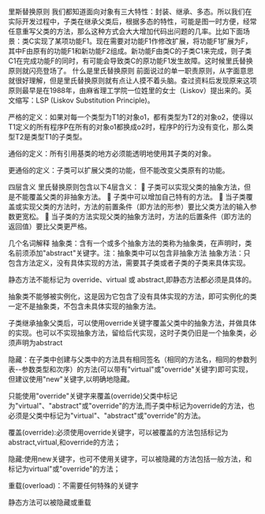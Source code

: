 里斯替换原则
我们都知道面向对象有三大特性：封装、继承、多态。所以我们在实际开发过程中，子类在继承父类后，根据多态的特性，可能是图一时方便，经常任意重写父类的方法，那么这种方式会大大增加代码出问题的几率。比如下面场景：类C实现了某项功能F1。现在需要对功能F1作修改扩展，将功能F1扩展为F，其中F由原有的功能F1和新功能F2组成。新功能F由类C的子类C1来完成，则子类C1在完成功能F的同时，有可能会导致类C的原功能F1发生故障。这时候里氏替换原则就闪亮登场了。
什么是里氏替换原则
前面说过的单一职责原则，从字面意思就很好理解，但是里氏替换原则就有点让人摸不着头脑。查过资料后发现原来这项原则最早是在1988年，由麻省理工学院一位姓里的女士（Liskov）提出来的。英文缩写：LSP (Liskov Substitution Principle)。

严格的定义：如果对每一个类型为T1的对象o1，都有类型为T2的对象o2，使得以T1定义的所有程序P在所有的对象o1都换成o2时，程序P的行为没有变化，那么类型T2是类型T1的子类型。

通俗的定义：所有引用基类的地方必须能透明地使用其子类的对象。

更通俗的定义：子类可以扩展父类的功能，但不能改变父类原有的功能。

四层含义
里氏替换原则包含以下4层含义：
	子类可以实现父类的抽象方法，但是不能覆盖父类的非抽象方法。
	子类中可以增加自己特有的方法。
	当子类覆盖或实现父类的方法时，方法的前置条件（即方法的形参）要比父类方法的输入参数更宽松。
	当子类的方法实现父类的抽象方法时，方法的后置条件（即方法的返回值）要比父类更严格。

几个名词解释
抽象类：含有一个或多个抽象方法的类称为抽象类，在声明时，类名前须添加"abstract"关键字。注：抽象类中可以包含非抽象方法
抽象方法：只包含方法定义，没有具体实现的方法，需要其子类或者子类的子类来具体实现。


静态方法不能标记为 override、virtual 或 abstract,即静态方法都必须是具体的。

抽象类不能够被实例化，这是因为它包含了没有具体实现的方法，即可实例化的类一定不是抽象类，不包含未具体实现的抽象方法。

子类继承抽象父类后，可以使用override关键字覆盖父类中的抽象方法，并做具体的实现。也可以不实现抽象方法，留给后代实现，这时子类仍旧是一个抽象类，必须声明为abstract

隐藏：在子类中创建与父类中的方法具有相同签名（相同的方法名，相同的参数列表--参数类型和次序）的方法(可以带有"virtual"或"override"关键字)即可实现，但建议使用"new"关键字,以明确地隐藏。

只能使用"override"关键字来覆盖(override)父类中标记为"virtual"、"abstract"或"override"的方法,而子类中标记为override的方法，也必须是父类中标记为"virtual"、"abstract"或"override"的方法。

覆盖(override):必须使用override关键字，可以被覆盖的方法包括标记为abstract,virtual,和override的方法；

隐藏:使用new关键字，也可不使用关键字，可以被隐藏的方法包括一般方法，和标记为virtual"或"override"的方法；

重载(overload)：不需要任何特殊的关键字

静态方法可以被隐藏或重载



